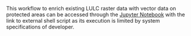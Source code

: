 This workflow to enrich existing LULC raster data with vector data on protected areas can be accessed through the [Jupyter Notebook](preprocessing_pas.ipynb) with the link to external shell script as its execution is limited by system specifications of developer.